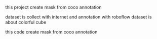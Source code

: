 this project create mask from coco annotation

dataset is collect with internet and annotation with roboflow
dataset is about colorful cube

this code create mask from coco annotation
